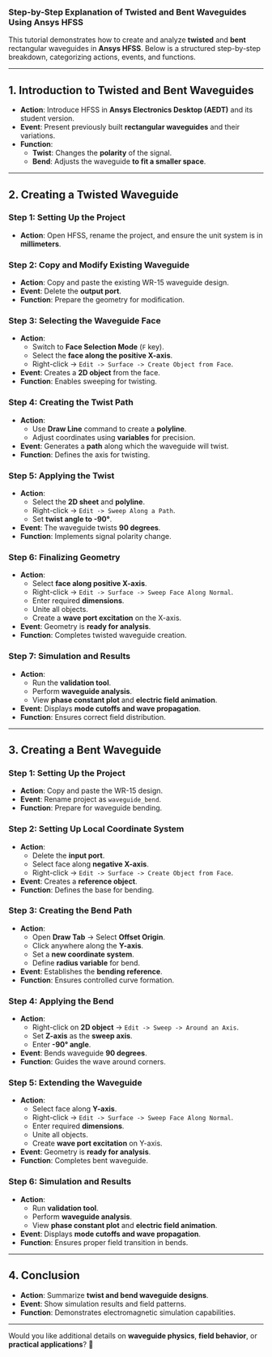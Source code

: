 


### **Step-by-Step Explanation of Twisted and Bent Waveguides Using Ansys HFSS**

This tutorial demonstrates how to create and analyze **twisted** and **bent** rectangular waveguides in **Ansys HFSS**. Below is a structured step-by-step breakdown, categorizing actions, events, and functions.

---

## **1. Introduction to Twisted and Bent Waveguides**
- **Action**: Introduce HFSS in **Ansys Electronics Desktop (AEDT)** and its student version.
- **Event**: Present previously built **rectangular waveguides** and their variations.
- **Function**:
  - **Twist**: Changes the **polarity** of the signal.
  - **Bend**: Adjusts the waveguide **to fit a smaller space**.

---

## **2. Creating a Twisted Waveguide**
### **Step 1: Setting Up the Project**
- **Action**: Open HFSS, rename the project, and ensure the unit system is in **millimeters**.

### **Step 2: Copy and Modify Existing Waveguide**
- **Action**: Copy and paste the existing WR-15 waveguide design.
- **Event**: Delete the **output port**.
- **Function**: Prepare the geometry for modification.

### **Step 3: Selecting the Waveguide Face**
- **Action**: 
  - Switch to **Face Selection Mode** (`F` key).
  - Select the **face along the positive X-axis**.
  - Right-click → `Edit -> Surface -> Create Object from Face`.
- **Event**: Creates a **2D object** from the face.
- **Function**: Enables sweeping for twisting.

### **Step 4: Creating the Twist Path**
- **Action**:
  - Use **Draw Line** command to create a **polyline**.
  - Adjust coordinates using **variables** for precision.
- **Event**: Generates a **path** along which the waveguide will twist.
- **Function**: Defines the axis for twisting.

### **Step 5: Applying the Twist**
- **Action**:
  - Select the **2D sheet** and **polyline**.
  - Right-click → `Edit -> Sweep Along a Path`.
  - Set **twist angle to -90°**.
- **Event**: The waveguide twists **90 degrees**.
- **Function**: Implements signal polarity change.

### **Step 6: Finalizing Geometry**
- **Action**:
  - Select **face along positive X-axis**.
  - Right-click → `Edit -> Surface -> Sweep Face Along Normal`.
  - Enter required **dimensions**.
  - Unite all objects.
  - Create a **wave port excitation** on the X-axis.
- **Event**: Geometry is **ready for analysis**.
- **Function**: Completes twisted waveguide creation.

### **Step 7: Simulation and Results**
- **Action**:
  - Run the **validation tool**.
  - Perform **waveguide analysis**.
  - View **phase constant plot** and **electric field animation**.
- **Event**: Displays **mode cutoffs and wave propagation**.
- **Function**: Ensures correct field distribution.

---

## **3. Creating a Bent Waveguide**
### **Step 1: Setting Up the Project**
- **Action**: Copy and paste the WR-15 design.
- **Event**: Rename project as `waveguide_bend`.
- **Function**: Prepare for waveguide bending.

### **Step 2: Setting Up Local Coordinate System**
- **Action**:
  - Delete the **input port**.
  - Select face along **negative X-axis**.
  - Right-click → `Edit -> Surface -> Create Object from Face`.
- **Event**: Creates a **reference object**.
- **Function**: Defines the base for bending.

### **Step 3: Creating the Bend Path**
- **Action**:
  - Open **Draw Tab** → Select **Offset Origin**.
  - Click anywhere along the **Y-axis**.
  - Set a **new coordinate system**.
  - Define **radius variable** for bend.
- **Event**: Establishes the **bending reference**.
- **Function**: Ensures controlled curve formation.

### **Step 4: Applying the Bend**
- **Action**:
  - Right-click on **2D object** → `Edit -> Sweep -> Around an Axis`.
  - Set **Z-axis** as the **sweep axis**.
  - Enter **-90° angle**.
- **Event**: Bends waveguide **90 degrees**.
- **Function**: Guides the wave around corners.

### **Step 5: Extending the Waveguide**
- **Action**:
  - Select face along **Y-axis**.
  - Right-click → `Edit -> Surface -> Sweep Face Along Normal`.
  - Enter required **dimensions**.
  - Unite all objects.
  - Create **wave port excitation** on Y-axis.
- **Event**: Geometry is **ready for analysis**.
- **Function**: Completes bent waveguide.

### **Step 6: Simulation and Results**
- **Action**:
  - Run **validation tool**.
  - Perform **waveguide analysis**.
  - View **phase constant plot** and **electric field animation**.
- **Event**: Displays **mode cutoffs and wave propagation**.
- **Function**: Ensures proper field transition in bends.

---

## **4. Conclusion**
- **Action**: Summarize **twist and bend waveguide designs**.
- **Event**: Show simulation results and field patterns.
- **Function**: Demonstrates electromagnetic simulation capabilities.

---
Would you like additional details on **waveguide physics**, **field behavior**, or **practical applications**? 🚀